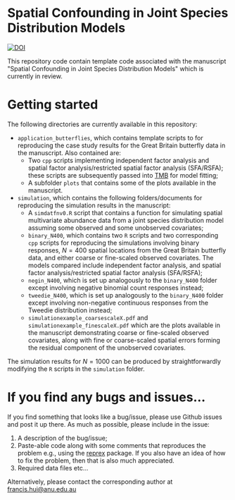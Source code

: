 # Spatial Confounding in Joint Species Distribution Models

<!-- badges: start -->

[![DOI](https://zenodo.org/badge/DOI/10.5281/zenodo.10460492.svg)](https://doi.org/10.5281/zenodo.10460492)

<!-- badges: end -->

This repository code contain template code associated with the manuscript "Spatial Confounding in Joint Species Distribution Models" which is currently in review.

# Getting started

The following directories are currently available in this repository:

-   `application_butterflies`, which contains template scripts to for reproducing the case study results for the Great Britain butterfly data in the manuscript. Also contained are:
    -   Two `cpp` scripts implementing independent factor analysis and spatial factor analysis/restricted spatial factor analysis (SFA/RSFA); these scripts are subsequently passed into [TMB](https://cran.r-project.org/web/packages/TMB/index.html) for model fitting;
    -   A subfolder `plots` that contains some of the plots available in the manuscript.
-   `simulation`, which contains the following folders/documents for reproducing the simulation results in the manuscript:
    -   A `simdatfnv0.R` script that contains a function for simulating spatial multivariate abundance data from a joint species distribution model assuming some observed and some unobserved covariates;
    -   `binary_N400`, which contains two `R` scripts and two corresponding `cpp` scripts for reproducing the simulations involving binary responses, $N = 400$ spatial locations from the Great Britain butterfly data, and either coarse or fine-scaled observed covariates. The models compared include independent factor analysis, and spatial factor analysis/restricted spatial factor analysis (SFA/RSFA);
    -   `negin_N400`, which is set up analogously to the `binary_N400` folder except involving negative binomial count responses instead;
    -   `tweedie_N400`, which is set up analogously to the `binary_N400` folder except involving non-negative continuous responses from the Tweedie distribution instead;
    - `simulationexample_coarsescaleX.pdf` and `simulationexample_finescaleX.pdf` which are the plots available in the manuscript demonstrating coarse or fine-scaled observed covariates, along with fine or coarse-scaled spatial errors forming the residual component of the unobserved covariates.
    
The simulation results for $N = 1000$ can be produced by straightforwardly modifying the `R` scripts in the `simulation` folder.


# If you find any bugs and issues...

If you find something that looks like a bug/issue, please use Github issues and post it up there. As much as possible, please include in the issue:

1.  A description of the bug/issue;
2.  Paste-able code along with some comments that reproduces the problem e.g., using the [reprex](https://cran.r-project.org/web/packages/reprex/index.html) package. If you also have an idea of how to fix the problem, then that is also much appreciated.
3.  Required data files etc...

Alternatively, please contact the corresponding author at [francis.hui\@anu.edu.au](mailto:francis.hui@anu.edu.au)
